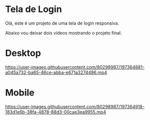 # Tela de Login


Olá, este é um projeto de uma tela de login responsiva.

Abaixo vou deixar dois videos mostrando o projeto final.

# Desktop

https://user-images.githubusercontent.com/80298987/197364881-a045a732-ba65-46ce-abba-e671a3274486.mp4

# Mobile

https://user-images.githubusercontent.com/80298987/197364918-183d1e6b-38fa-4878-88d3-00cae3ea9955.mp4



